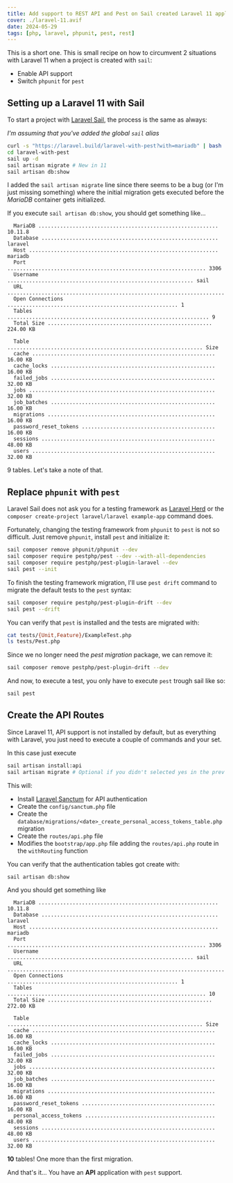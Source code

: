 ```yaml
---
title: Add support to REST API and Pest on Sail created Laravel 11 application
cover: ./laravel-11.avif
date: 2024-05-29
tags: [php, laravel, phpunit, pest, rest]
---
```


This is a short one. This is small recipe on how to circumvent 2 situations with Laravel 11 when a project is created with `sail`:

- Enable API support
- Switch `phpunit` for `pest`

## Setting up a Laravel 11 with Sail

To start a project with [Laravel Sail](https://laravel.com/docs/11.x/sail), the process is the same as always:

_I'm assuming that you've added the global `sail` alias_

```bash
curl -s "https://laravel.build/laravel-with-pest?with=mariadb" | bash
cd laravel-with-pest
sail up -d
sail artisan migrate # New in 11
sail artisan db:show
```

I added the `sail artisan migrate` line since there seems to be a bug (or I'm just missing something) where the initial migration gets executed before the _MariaDB_ container gets initialized.

If you execute `sail artisan db:show`, you should get something like...

```text {8,11-20}
  MariaDB .......................................................... 10.11.8
  Database ......................................................... laravel
  Host ............................................................. mariadb
  Port ................................................................ 3306
  Username ............................................................ sail
  URL ......................................................................
  Open Connections ....................................................... 1
  Tables ................................................................. 9
  Total Size ..................................................... 224.00 KB

  Table ............................................................... Size
  cache ........................................................... 16.00 KB
  cache_locks ..................................................... 16.00 KB
  failed_jobs ..................................................... 32.00 KB
  jobs ............................................................ 32.00 KB
  job_batches ..................................................... 16.00 KB
  migrations ...................................................... 16.00 KB
  password_reset_tokens ........................................... 16.00 KB
  sessions ........................................................ 48.00 KB
  users ........................................................... 32.00 KB
```

9 tables. Let's take a note of that.

## Replace `phpunit` with `pest`

Laravel Sail does not ask you for a testing framework as [Laravel Herd](https://herd.laravel.com/) or the `composer create-project laravel/laravel example-app` command does.

Fortunately, changing the testing framework from `phpunit` to `pest` is not so difficult. Just remove `phpunit`, install `pest` and initialize it:

```bash
sail composer remove phpunit/phpunit --dev
sail composer require pestphp/pest --dev --with-all-dependencies
sail composer require pestphp/pest-plugin-laravel --dev
sail pest --init
```

To finish the testing framework migration, I'll use `pest drift` command to migrate the default tests to the `pest` syntax:

```bash
sail composer require pestphp/pest-plugin-drift --dev
sail pest --drift
```

You can verify that `pest` is installed and the tests are migrated with:

```bash
cat tests/{Unit,Feature}/ExampleTest.php
ls tests/Pest.php
```

Since we no longer need the _pest migration_ package, we can remove it:

```bash
sail composer remove pestphp/pest-plugin-drift --dev
```

And now, to execute a test, you only have to execute `pest` trough sail like so:

```bash
sail pest
```

## Create the API Routes

Since Laravel 11, API support is not installed by default, but as everything with Laravel, you just need to execute a couple of commands and your set.

In this case just execute

```bash
sail artisan install:api
sail artisan migrate # Optional if you didn't selected yes in the prev command
```

This will:

- Install [Laravel Sanctum](https://laravel.com/docs/sanctum) for API authentication
- Create the `config/sanctum.php` file
- Create the `database/migrations/<date>_create_personal_access_tokens_table.php` migration
- Create the `routes/api.php` file
- Modifies the `bootstrap/app.php` file adding the `routes/api.php` route in the `withRouting` function

You can verify that the authentication tables got create with:

```bash
sail artisan db:show
```

And you should get something like

```text
  MariaDB .......................................................... 10.11.8
  Database ......................................................... laravel
  Host ............................................................. mariadb
  Port ................................................................ 3306
  Username ............................................................ sail
  URL ......................................................................
  Open Connections ....................................................... 1
  Tables ................................................................ 10
  Total Size ..................................................... 272.00 KB

  Table ............................................................... Size
  cache ........................................................... 16.00 KB
  cache_locks ..................................................... 16.00 KB
  failed_jobs ..................................................... 32.00 KB
  jobs ............................................................ 32.00 KB
  job_batches ..................................................... 16.00 KB
  migrations ...................................................... 16.00 KB
  password_reset_tokens ........................................... 16.00 KB
  personal_access_tokens .......................................... 48.00 KB
  sessions ........................................................ 48.00 KB
  users ........................................................... 32.00 KB

```

**10** tables! One more than the first migration.

And that's it... You have an **API** application with `pest` support.

